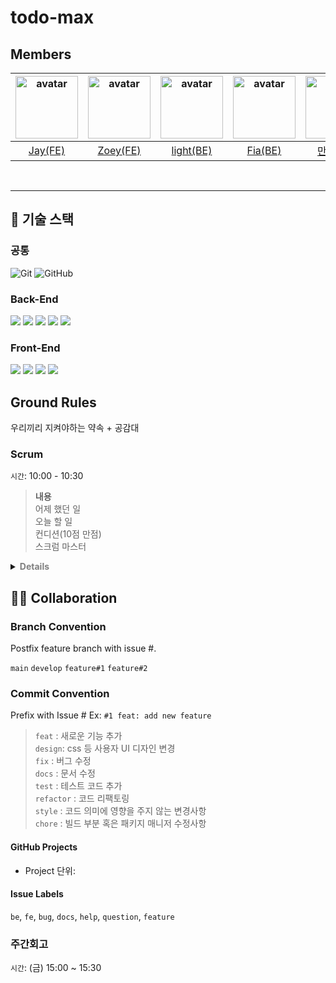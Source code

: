 # todo-max

## Members

| <img src="https://avatars.githubusercontent.com/u/41321198?v=4" width=100 height=100 alt="avatar"/> | <img src="https://avatars.githubusercontent.com/u/111998760?v=4" width=100 height=100 alt="avatar"/> | <img src="https://avatars.githubusercontent.com/u/100547825?v=4" width=100 height=100 alt="avatar"/> | <img src="https://avatars.githubusercontent.com/u/105152276?v=4" width=100 height=100 alt="avatar"/> | <img src="https://avatars.githubusercontent.com/u/46990595?v=4" width=100 height=100 alt="avatar"/> | <img src="https://avatars.githubusercontent.com/u/75569293?s=96&v=4" width=100 height=100 alt="avatar"/> |
|:---------------------------------------------------------------------------------------------------:|:----------------------------------------------------------------------------------------------------:|:----------------------------------------------------------------------------------------------------:|:----------------------------------------------------------------------------------------------------:|:---------------------------------------------------------------------------------------------------:|:--------------------------------------------------------------------------------------------------------:|
|                                [Jay(FE)](https://github.com/altmit)                                 |                                [Zoey(FE)](https://github.com/youzysu)                                |                               [light(BE)](https://github.com/DOEKYONG)                               |                                [Fia(BE)](https://github.com/yeonise)                                 |                                [만두(BE)](https://github.com/road-jin)                                |                                  [June(BE)](https://github.com/JJONSOO)                                  |

<br>                     

---

## 🧾 기술 스택

### 공통

![Git](https://img.shields.io/badge/-Git-F05032?style=flat&logo=Git&logoColor=white)
![GitHub](https://img.shields.io/badge/-GitHub-181717?style=flat&logo=GitHub&logoColor=white)

### Back-End

<img src="https://img.shields.io/badge/Java-007396?style=flat&logo=OpenJDK&logoColor=white"/>
<img src="https://img.shields.io/badge/SpringBoot-6DB33F?style=flat&logo=SpringBoot&logoColor=white"/> 
<img src="https://img.shields.io/badge/AWS-FA7343?style=flat&logo=AmazonAWS&logoColor=white"/> 
<img src="https://img.shields.io/badge/MySQL-4479A1?style=flat&logo=MySQL&logoColor=white"/> 
<img src="https://img.shields.io/badge/IntelliJ%20IDEA-FF3850?style=flat&logo=IntelliJ%20IDEA&logoColor=white"/> 


### Front-End

<img src="https://img.shields.io/badge/React-61DAFB?style=flat&logo=React&logoColor=white"/>
<img src="https://img.shields.io/badge/Typescript-3178C6?style=flat&logo=TypeScript&logoColor=white"/> 
<img src="https://img.shields.io/badge/Vite-8DD6F9?style=flat&logo=Vite&logoColor=white"/>
<img src="https://img.shields.io/badge/VisualStudioCode-007ACC?style=flat&logo=VisualStudioCode&logoColor=white"/>

## Ground Rules

우리끼리 지켜야하는 약속 + 공감대

### Scrum

`시간`: 10:00 - 10:30

> **내용**  
> 어제 했던 일  
> 오늘 할 일  
> 컨디션(10점 만점)  
> 스크럼 마스터

<details>
  <summary><b style="color: gray">Details</b></summary>
  <h2>Process</h2>
  <dl>
    <dt>어제 무엇을 했는지 간단하게 공유.</dt>
    <dd>
      <blockquote>
        <b>ex</b></br>
        어제 계획했던대로, 검색창과 서버를 연결해서 자동완성 기능을 구현했다.<br> 
        어제 계획했던 사이드바의 메인메뉴와 서브메뉴간의 이동을 ㅇㅇ문제 때문에 아직 구현하지 못했다.
      </blockquote>
    </dd>
  </dl>
  <dl>
    <dt>작고 구체적인 오늘의 목표/계획 공유.</dt>
    <dd>
      점심시간 전까지 Promise에 대해서 공부하고 내용을 기록하기.
      코어타임 마무리 전까지 사이드바의 메인메뉴와 서브메뉴간의 이동을 구현하고 커밋 올리기.
      1시간 동안 딤처리 로직을 리팩토링 하기.
    </dd>
  </dl>

  <dl>
    <dt>기타 공유</dt>
    <dd>
      <blockquote>
        <b>ex</b></br>
        이부분이 도무지 이해가 안가고 해결이 안되고 있는데 도와주실 분 있나요?
      </blockquote>
    </dd>
  </dl>
  
  <dl>
    <dt>Rules</dt>
    <dd>
      공유자의 공유에 따른 가벼운 멘트 가능.<br/>
      <blockquote>
        <b>ex</b></br>
        저도 같은 고민이 있었어요. 조금 이따가 같이 의논해 볼까요?<br>
      </blockquote>
      공유자의 고민, 문제점에 대한 깊은 대화는 위 과정이 끝나고 잡담 시간 혹은 개인학습/미션해결 시간에 하기.
    </dd>
  </dl>

  <dl>
    <dt>Scrum Master</dt>
    <dd>
      위 과정과 규칙이 원활하게 따르게 되도록 스크럼 진행하기.<br/>
      스크럼 마무리할 때 내일의 스크럼마스터 지정.
    </dd>
  </dl>
</details>

## 🤝🏼 Collaboration

### Branch Convention

Postfix feature branch with issue #.

`main`
`develop`
`feature#1`
`feature#2`

### Commit Convention

Prefix with Issue #
Ex: `#1 feat: add new feature`

> `feat` : 새로운 기능 추가  
> `design`: css 등 사용자 UI 디자인 변경  
> `fix` : 버그 수정  
> `docs` : 문서 수정  
> `test` : 테스트 코드 추가  
> `refactor` : 코드 리팩토링  
> `style` : 코드 의미에 영향을 주지 않는 변경사항  
> `chore` : 빌드 부분 혹은 패키지 매니저 수정사항

#### GitHub Projects

- Project 단위:

#### Issue Labels

`be`, `fe`, `bug`, `docs`, `help`, `question`, `feature`

### 주간회고

`시간`: (금) 15:00 ~ 15:30
